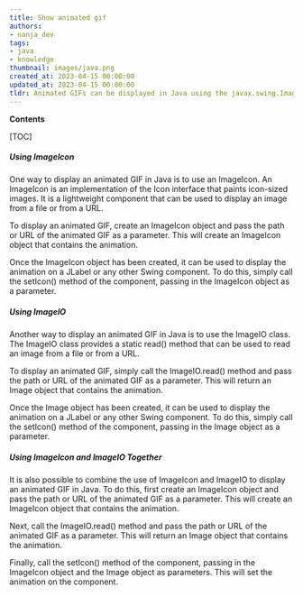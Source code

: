 ```yaml
---
title: Show animated gif
authors:
- nanja_dev
tags:
- java
- knowledge
thumbnail: images/java.png
created_at: 2023-04-15 00:00:00
updated_at: 2023-04-15 00:00:00
tldr: Animated GIFs can be displayed in Java using the javax.swing.ImageIcon class.
---
```


**Contents**

[TOC]

##### Using ImageIcon

One way to display an animated GIF in Java is to use an ImageIcon. An ImageIcon is an implementation of the Icon interface that paints icon-sized images. It is a lightweight component that can be used to display an image from a file or from a URL.

To display an animated GIF, create an ImageIcon object and pass the path or URL of the animated GIF as a parameter. This will create an ImageIcon object that contains the animation.

Once the ImageIcon object has been created, it can be used to display the animation on a JLabel or any other Swing component. To do this, simply call the setIcon() method of the component, passing in the ImageIcon object as a parameter.

##### Using ImageIO

Another way to display an animated GIF in Java is to use the ImageIO class. The ImageIO class provides a static read() method that can be used to read an image from a file or from a URL.

To display an animated GIF, simply call the ImageIO.read() method and pass the path or URL of the animated GIF as a parameter. This will return an Image object that contains the animation.

Once the Image object has been created, it can be used to display the animation on a JLabel or any other Swing component. To do this, simply call the setIcon() method of the component, passing in the Image object as a parameter.

##### Using ImageIcon and ImageIO Together

It is also possible to combine the use of ImageIcon and ImageIO to display an animated GIF in Java. To do this, first create an ImageIcon object and pass the path or URL of the animated GIF as a parameter. This will create an ImageIcon object that contains the animation.

Next, call the ImageIO.read() method and pass the path or URL of the animated GIF as a parameter. This will return an Image object that contains the animation.

Finally, call the setIcon() method of the component, passing in the ImageIcon object and the Image object as parameters. This will set the animation on the component.
